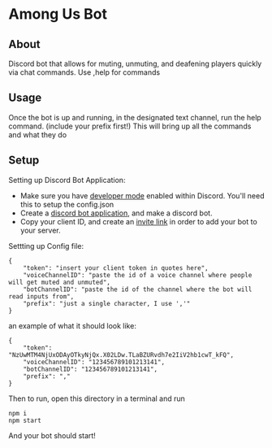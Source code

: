 # Among Us Bot

## About

Discord bot that allows for muting, unmuting, and deafening players quickly via chat commands. Use ,help for commands

## Usage
Once the bot is up and running, in the designated text channel, run the help command. (include your prefix first!) This will bring up all the commands and what they do

## Setup 
Setting up Discord Bot Application:

* Make sure you have [developer mode](https://discordia.me/en/developer-mode) enabled within Discord. You'll need this to setup the config.json
* Create a [discord bot application](https://discord.com/developers/applications), and make a discord bot.
* Copy your client ID, and create an [invite link](https://discordapi.com/permissions.html#4197376) in order to add your bot to your server.

Settting up Config file:

```
{
    "token": "insert your client token in quotes here",
    "voiceChannelID": "paste the id of a voice channel where people will get muted and unmuted",
    "botChannelID": "paste the id of the channel where the bot will read inputs from",
    "prefix": "just a single character, I use ','"
}
```

an example of what it should look like:

```
{ 
    "token": "NzUwMTM4NjUxODAyOTkyNjQx.X02LDw.TLaBZURvdh7e2IiV2hb1cwT_kFQ",
    "voiceChannelID": "123456789101213141",
    "botChannelID": "123456789101213141",
    "prefix": ","
}
```

Then to run, open this directory in a terminal and run 
```
npm i
npm start
```
And your bot should start!
